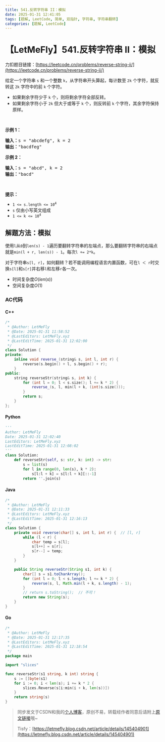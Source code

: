 ```yaml
---
title: 541.反转字符串 II：模拟
date: 2025-01-31 12:41:05
tags: [题解, LeetCode, 简单, 双指针, 字符串, 字符串翻转]
categories: [题解, LeetCode]
---
```


# 【LetMeFly】541.反转字符串 II：模拟

力扣题目链接：[https://leetcode.cn/problems/reverse-string-ii/](https://leetcode.cn/problems/reverse-string-ii/)

<p>给定一个字符串 <code>s</code> 和一个整数 <code>k</code>，从字符串开头算起，每计数至 <code>2k</code> 个字符，就反转这 <code>2k</code> 字符中的前 <code>k</code> 个字符。</p>

<ul>
	<li>如果剩余字符少于 <code>k</code> 个，则将剩余字符全部反转。</li>
	<li>如果剩余字符小于 <code>2k</code> 但大于或等于 <code>k</code> 个，则反转前 <code>k</code> 个字符，其余字符保持原样。</li>
</ul>

<p>&nbsp;</p>

<p><strong>示例 1：</strong></p>

<pre>
<strong>输入：</strong>s = "abcdefg", k = 2
<strong>输出：</strong>"bacdfeg"
</pre>

<p><strong>示例 2：</strong></p>

<pre>
<strong>输入：</strong>s = "abcd", k = 2
<strong>输出：</strong>"bacd"
</pre>

<p>&nbsp;</p>

<p><strong>提示：</strong></p>

<ul>
	<li><code>1 &lt;= s.length &lt;= 10<sup>4</sup></code></li>
	<li><code>s</code> 仅由小写英文组成</li>
	<li><code>1 &lt;= k &lt;= 10<sup>4</sup></code></li>
</ul>


    
## 解题方法：模拟

使用`l`从`0`到`len(s) - 1`遍历要翻转字符串的左端点，那么要翻转字符串的右端点就是`min(l + r, len(s)) - 1`。每次`l += 2*k`。

对于字符串`s[l, r]`，如何翻转？若不能调用编程语言内置函数，可在`l ＜ r`时交换`s[l]`和`s[r]`并右移`l`和左移`r`各一次。

+ 时间复杂度$O(len(s))$
+ 空间复杂度$O(1)$

### AC代码

#### C++

```cpp
/*
 * @Author: LetMeFly
 * @Date: 2025-01-31 11:58:52
 * @LastEditors: LetMeFly.xyz
 * @LastEditTime: 2025-01-31 12:02:00
 */
class Solution {
private:
    inline void reverse_(string& s, int l, int r) {
        reverse(s.begin() + l, s.begin() + r);
    }
public:
    string reverseStr(string& s, int k) {
        for (int l = 0; l < s.size(); l += k * 2) {
            reverse_(s, l, min(l + k, (int)s.size()));
        }
        return s;
    }
};
```

#### Python

```python
'''
Author: LetMeFly
Date: 2025-01-31 12:02:40
LastEditors: LetMeFly.xyz
LastEditTime: 2025-01-31 12:08:02
'''
class Solution:
    def reverseStr(self, s: str, k: int) -> str:
        s = list(s)
        for l in range(0, len(s), k * 2):
            s[l:l + k] = s[l:l + k][::-1]
        return ''.join(s)
```

#### Java

```java
/*
 * @Author: LetMeFly
 * @Date: 2025-01-31 12:11:33
 * @LastEditors: LetMeFly.xyz
 * @LastEditTime: 2025-01-31 12:16:13
 */
class Solution {
    private void reverse(char[] s, int l, int r) {  // [l, r]
        while (l < r) {
            char temp = s[l];
            s[l++] = s[r];
            s[r--] = temp;
        }
    }

    public String reverseStr(String s1, int k) {
        char[] s = s1.toCharArray();
        for (int l = 0; l < s.length; l += k * 2) {
            reverse(s, l, Math.min(l + k, s.length) - 1);
        }
        // return s.toString();  // 不可！
        return new String(s);
    }
}
```

#### Go

```go
/*
 * @Author: LetMeFly
 * @Date: 2025-01-31 12:17:35
 * @LastEditors: LetMeFly.xyz
 * @LastEditTime: 2025-01-31 12:18:54
 */
package main

import "slices"

func reverseStr(s1 string, k int) string {
    s := []byte(s1)
    for i := 0; i < len(s); i += k * 2 {
        slices.Reverse(s[i:min(i + k, len(s))])
    }
    return string(s)
}
```

> 同步发文于CSDN和我的[个人博客](https://blog.letmefly.xyz/)，原创不易，转载经作者同意后请附上[原文链接](https://blog.letmefly.xyz/2025/01/31/LeetCode%200541.%E5%8F%8D%E8%BD%AC%E5%AD%97%E7%AC%A6%E4%B8%B2II/)哦~
>
> Tisfy：[https://letmefly.blog.csdn.net/article/details/145404901](https://letmefly.blog.csdn.net/article/details/145404901)
